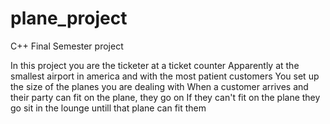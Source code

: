 # plane_project
C++ Final Semester project

In this project you are the ticketer at a ticket counter
Apparently at the smallest airport in america and with the most patient customers
You set up the size of the planes you are dealing with
When a customer arrives and their party can fit on the plane, they go on
If they can't fit on the plane they go sit in the lounge untill that plane can fit them
